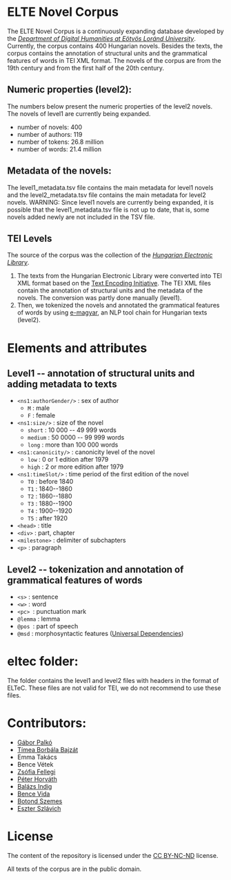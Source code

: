 # ELTE Novel Corpus

The ELTE Novel Corpus is a continuously expanding database developed by the [_Department of Digital Humanities at Eötvös Loránd University_](https://elte-dh.hu/). Currently, the corpus contains 400 Hungarian novels. Besides the texts, the corpus contains the annotation of structural units and the grammatical features of words in TEI XML format. The novels of the corpus are from the 19th century and from the first half of the 20th century.

## Numeric properties (level2):

The numbers below present the numeric properties of the level2 novels. The novels of level1 are currently being expanded. 
- number of novels: 400
- number of authors: 119
- number of tokens: 26.8 million
- number of words: 21.4 million

## Metadata of the novels:

The level1\_metadata.tsv file contains the main metadata for level1 novels and the level2\_metadata.tsv file contains the main metadata for level2 novels. WARNING: Since level1 novels are currently being expanded, it is possible that the level1\_metadata.tsv file is not up to date, that is, some novels added newly are not included in the TSV file.

## TEI Levels

The source of the corpus was the collection of the [_Hungarian Electronic Library_](http://mek.oszk.hu).

1. The texts from the Hungarian Electronic Library were converted into TEI XML format based on the [Text Encoding Initiative](https://tei-c.org/). The TEI XML files contain the annotation of structural units and the metadata of the novels. The conversion was partly done manually (level1).
2. Then, we tokenized the novels and annotated the grammatical features of words by using [e-magyar](https://github.com/nytud/emtsv), an NLP tool chain for Hungarian texts (level2).

# Elements and attributes

## Level1 -- annotation of structural units and adding metadata to texts

- `<ns1:authorGender/>` : sex of author
	- `M` : male
	- `F` : female
- `<ns1:size/>` : size of the novel
	- `short` : 10 000 -- 49 999 words
	- `medium` : 50 0000 -- 99 999 words
	- `long` : more than 100 000 words 
- `<ns1:canonicity/>` : canonicity level of the novel 
	- `low` : 0 or 1 edition after 1979
	- `high` : 2 or more edition after 1979
- `<ns1:timeSlot/>` : time period of the first edition of the novel
	- `T0` : before 1840
	- `T1` : 1840--1860
	- `T2` : 1860--1880
	- `T3` : 1880--1900
	- `T4` : 1900--1920 
	- `T5` : after 1920
- `<head>` : title
- `<div>` : part, chapter
- `<milestone>` : delimiter of subchapters
- `<p>` : paragraph

## Level2 -- tokenization and annotation of grammatical features of words

- `<s>` : sentence
- `<w>` : word
- `<pc> `: punctuation mark
- `@lemma` : lemma
- `@pos `: part of speech
- `@msd` : morphosyntactic features ([Universal Dependencies](https://universaldependencies.org/))

# eltec folder:

The folder contains the level1 and level2 files with headers in the format of ELTeC. These files are not valid for TEI, we do not recommend to use these files. 

# Contributors:

- [Gábor Palkó](https://github.com/gaborpalko)
- [Tímea Borbála Bajzát](https://github.com/bajzattimi)
- Emma Takács
- Bence Vétek
- [Zsófia Fellegi](https://github.com/zsofiafellegi)
- [Péter Horváth](https://github.com/horvathpeti99)
- [Balázs Indig](https://github.com/dlazesz)
- [Bence Vida](https://github.com/VidaBence)
- [Botond Szemes](https://github.com/SzemesBotond)
- [Eszter Szlávich](https://github.com/sz-eszter)


# License

The content of the repository is licensed under the [CC BY-NC-ND](https://creativecommons.org/licenses/by-nc-nd/4.0/) license.

All texts of the corpus are in the public domain.

